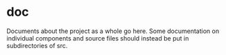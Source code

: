 doc
====

Documents about the project as a whole go here.  Some documentation on
individual components and source files should instead be put in
subdirectories of src.
